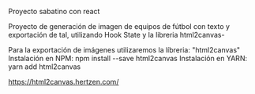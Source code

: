 Proyecto sabatino con react


Proyecto de generación de imagen de equipos de fútbol con texto y exportación de tal, utilizando Hook State y la libreria html2canvas-

Para la exportación de imágenes utilizaremos la líbreria:
 "html2canvas"
Instalación en NPM:
npm install --save html2canvas
Instalación en YARN:
yarn add html2canvas

https://html2canvas.hertzen.com/
